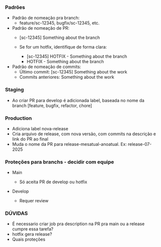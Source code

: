 ### Padrões
- Padrão de nomeação pra branch:
  - feature/sc-12345, bugfix/sc-12345, etc.
- Padrão de nomeação de PR:
  - [sc-12345] Something about the branch

  - Se for um hotfix, identifique de forma clara:
    - [sc-12345] HOTFIX - Something about the branch
    - HOTFIX - Something about the branch
- Padrão de nomeação de commits:
  - Último commit: [sc-12345] Something about the work
  - Commits anteriores: Something about the work

### Staging
- Ao criar PR para develop é adicionada label, baseada no nome da branch [feature, bugfix, refactor, chore]

### Production
- Adiciona label nova-release
- Cria arquivo de release, com nova versão, com commits na descrição e link do PR ao final
- Muda o nome da PR para release-mesatual-anoatual. Ex: release-07-2025

### Proteções para branchs - decidir com equipe
- Main
  - Só aceita PR de develop ou hotfix

- Develop
  - Requer review

### DÚVIDAS
- É necessario criar job pra description na PR pra main ou a release cumpre essa tarefa?
- hotfix gera release?
- Quais proteções